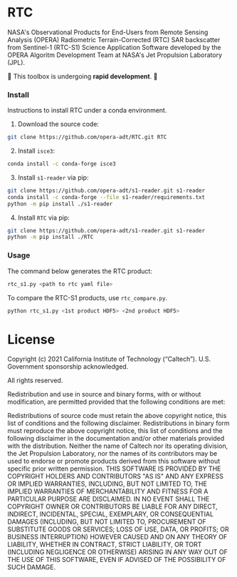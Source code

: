 # RTC
NASA's Observational Products for End-Users from Remote Sensing Analysis (OPERA) Radiometric Terrain-Corrected (RTC) SAR backscatter from Sentinel-1 (RTC-S1) Science Application Software developed by the OPERA Algoritm Development Team at NASA's Jet Propulsion Laboratory (JPL).


🚨 This toolbox is undergoing **rapid development**. 🚨

### Install

Instructions to install RTC under a conda environment.

1. Download the source code:

```bash
git clone https://github.com/opera-adt/RTC.git RTC
```

2. Install `isce3`:

```bash
conda install -c conda-forge isce3
```

3. Install `s1-reader` via pip:
```bash
git clone https://github.com/opera-adt/s1-reader.git s1-reader
conda install -c conda-forge --file s1-reader/requirements.txt
python -m pip install ./s1-reader
```

4. Install `RTC` via pip:
```bash
git clone https://github.com/opera-adt/s1-reader.git s1-reader
python -m pip install ./RTC
```



### Usage

The command below generates the RTC product:

```bash
rtc_s1.py <path to rtc yaml file>
```

To compare the RTC-S1 products, use `rtc_compare.py`.

```bash
python rtc_s1.py <1st product HDF5> <2nd product HDF5>
```

# License
Copyright (c) 2021 California Institute of Technology (“Caltech”). U.S. Government sponsorship acknowledged.

All rights reserved.

Redistribution and use in source and binary forms, with or without modification, are permitted provided that the following conditions are met:

Redistributions of source code must retain the above copyright notice, this list of conditions and the following disclaimer.
Redistributions in binary form must reproduce the above copyright notice, this list of conditions and the following disclaimer in the documentation and/or other materials provided with the distribution.
Neither the name of Caltech nor its operating division, the Jet Propulsion Laboratory, nor the names of its contributors may be used to endorse or promote products derived from this software without specific prior written permission.
THIS SOFTWARE IS PROVIDED BY THE COPYRIGHT HOLDERS AND CONTRIBUTORS "AS IS" AND ANY EXPRESS OR IMPLIED WARRANTIES, INCLUDING, BUT NOT LIMITED TO, THE IMPLIED WARRANTIES OF MERCHANTABILITY AND FITNESS FOR A PARTICULAR PURPOSE ARE DISCLAIMED. IN NO EVENT SHALL THE COPYRIGHT OWNER OR CONTRIBUTORS BE LIABLE FOR ANY DIRECT, INDIRECT, INCIDENTAL, SPECIAL, EXEMPLARY, OR CONSEQUENTIAL DAMAGES (INCLUDING, BUT NOT LIMITED TO, PROCUREMENT OF SUBSTITUTE GOODS OR SERVICES; LOSS OF USE, DATA, OR PROFITS; OR BUSINESS INTERRUPTION) HOWEVER CAUSED AND ON ANY THEORY OF LIABILITY, WHETHER IN CONTRACT, STRICT LIABILITY, OR TORT (INCLUDING NEGLIGENCE OR OTHERWISE) ARISING IN ANY WAY OUT OF THE USE OF THIS SOFTWARE, EVEN IF ADVISED OF THE POSSIBILITY OF SUCH DAMAGE.
